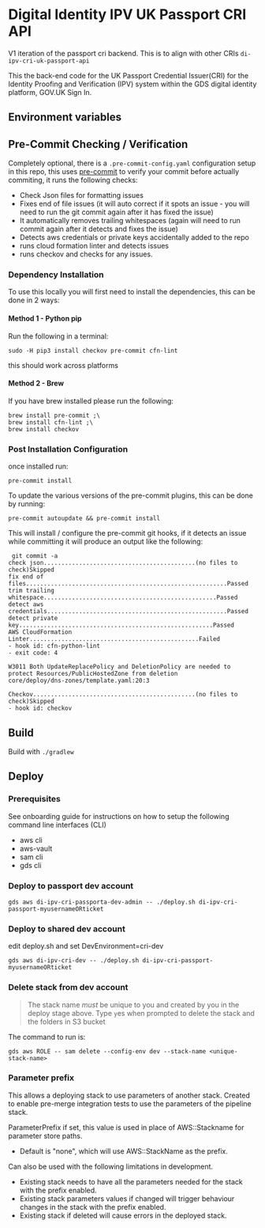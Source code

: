 # Digital Identity IPV UK Passport CRI API
V1 iteration of the passport cri backend. This is to align with other CRIs
`di-ipv-cri-uk-passport-api`

This the back-end code for the UK Passport Credential Issuer(CRI) for the Identity Proofing and Verification (IPV) system within the GDS digital identity platform, GOV.UK Sign In.

## Environment variables

## Pre-Commit Checking / Verification

Completely optional, there is a `.pre-commit-config.yaml` configuration setup in this repo, this uses [pre-commit](https://pre-commit.com/) to verify your commit before actually commiting, it runs the following checks:

* Check Json files for formatting issues
* Fixes end of file issues (it will auto correct if it spots an issue - you will need to run the git commit again after it has fixed the issue)
* It automatically removes trailing whitespaces (again will need to run commit again after it detects and fixes the issue)
* Detects aws credentials or private keys accidentally added to the repo
* runs cloud formation linter and detects issues
* runs checkov and checks for any issues.

### Dependency Installation
To use this locally you will first need to install the dependencies, this can be done in 2 ways:

#### Method 1 - Python pip

Run the following in a terminal:

```
sudo -H pip3 install checkov pre-commit cfn-lint
```

this should work across platforms

#### Method 2 - Brew

If you have brew installed please run the following:

```
brew install pre-commit ;\
brew install cfn-lint ;\
brew install checkov
```

### Post Installation Configuration
once installed run:
```
pre-commit install
```

To update the various versions of the pre-commit plugins, this can be done by running:

```
pre-commit autoupdate && pre-commit install
```

This will install / configure the pre-commit git hooks,  if it detects an issue while committing it will produce an output like the following:

```
 git commit -a
check json...........................................(no files to check)Skipped
fix end of files.........................................................Passed
trim trailing whitespace.................................................Passed
detect aws credentials...................................................Passed
detect private key.......................................................Passed
AWS CloudFormation Linter................................................Failed
- hook id: cfn-python-lint
- exit code: 4

W3011 Both UpdateReplacePolicy and DeletionPolicy are needed to protect Resources/PublicHostedZone from deletion
core/deploy/dns-zones/template.yaml:20:3

Checkov..............................................(no files to check)Skipped
- hook id: checkov
```

## Build

Build with `./gradlew`

## Deploy

### Prerequisites

See onboarding guide for instructions on how to setup the following command line interfaces (CLI)
- aws cli
- aws-vault
- sam cli
- gds cli

### Deploy to passport dev account

`gds aws di-ipv-cri-passporta-dev-admin -- ./deploy.sh di-ipv-cri-passport-myusernameORticket`

### Deploy to shared dev account

edit deploy.sh and set DevEnvironment=cri-dev

`gds aws di-ipv-cri-dev -- ./deploy.sh di-ipv-cri-passport-myusernameORticket`

### Delete stack from dev account
> The stack name *must* be unique to you and created by you in the deploy stage above.
> Type `y`es when prompted to delete the stack and the folders in S3 bucket

The command to run is:

`gds aws ROLE -- sam delete --config-env dev --stack-name <unique-stack-name>`

### Parameter prefix

This allows a deploying stack to use parameters of another stack.
Created to enable pre-merge integration tests to use the parameters of the pipeline stack.

ParameterPrefix if set, this value is used in place of AWS::Stackname for parameter store paths.
- Default is "none", which will use AWS::StackName as the prefix.

Can also be used with the following limitations in development.
- Existing stack needs to have all the parameters needed for the stack with the prefix enabled.
- Existing stack parameters values if changed will trigger behaviour changes in the stack with the prefix enabled.
- Existing stack if deleted will cause errors in the deployed stack.
